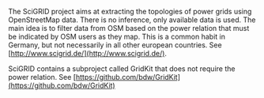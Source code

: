 The SciGRID project aims at extracting the topologies of power grids using OpenStreetMap data. There is no inference, only available data is used. The main idea is to filter data from OSM based on the power relation that must be indicated by OSM users as they map. This is a common habit in Germany, but not necessarily in all other european countries. See [http://www.scigrid.de/](http://www.scigrid.de/).

SciGRID contains a subproject called GridKit that does not require the power relation. See [https://github.com/bdw/GridKit](https://github.com/bdw/GridKit)